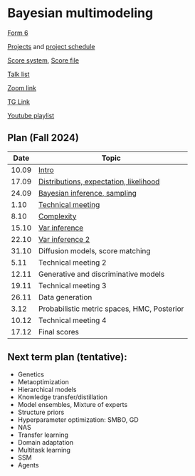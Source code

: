 # Bayesian multimodeling
[Form 6](https://docs.google.com/forms/d/e/1FAIpQLSfGE1t9iydusuyqnpUicjJvgGI3f_LJtV7DiIK4jdXLu-T5yA/viewform?usp=sf_link)

[Projects](projects.md) and [project schedule](project_schedule.md)

[Score system](eval.md), [Score file](https://disk.yandex.ru/i/TjMaAUKU85TqRQ)

[Talk list](talks.md)

[Zoom link](https://m1p.org/go_zoom2)

[TG Link](https://t.me/+XwE8i4hw5DY2MTUy)

[Youtube playlist](https://www.youtube.com/playlist?list=PLk4h7dmY2eYH7TR9DDkeXRw6s1tIY2_Kb)

## Plan (Fall 2024)
|Date|Topic|
| --- | --- |
| 10.09 | [Intro](slides/slides_0_intro.pdf) | 
| 17.09 | [Distributions, expectation, likelihood](slides/slides_1_distributions.pdf) | 
| 24.09 | [Bayesian inference, sampling](slides/slides_2_inference.pdf) | 
| 1.10 | [Technical meeting](slides/tm1.pdf)  | 
| 8.10 | [Complexity](slides/slides_3_complexity.pdf)  | 
| 15.10 | [Var inference](slides/slides_4_var1.pdf)  | 
| 22.10 | [Var inference 2](slides/slides_5_var2.pdf)   | 
| 31.10 | Diffusion models, score matching   | 
| 5.11 | Technical meeting 2 | 
| 12.11 | Generative and discriminative models  | 
| 19.11 | Technical meeting 3   | 
| 26.11 | Data generation  | 
| 3.12 | Probabilistic metric spaces, HMC, Posterior | 
| 10.12 | Technical meeting 4 | 
| 17.12 | Final scores  | 



## Next term plan (tentative):
* Genetics
* Metaoptimization
* Hierarchical models
* Knowledge transfer/distillation
* Model ensembles, Mixture of experts
* Structure priors
* Hyperparameter optimization: SMBO, GD
* NAS
* Transfer learning
* Domain adaptation
* Multitask learning
* SSM
* Agents

